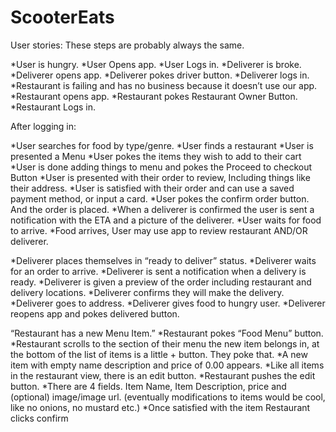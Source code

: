 # ScooterEats

User stories: These steps are probably always the same.

*User is hungry. 
*User Opens app.
*User Logs in.
*Deliverer is broke.
*Deliverer opens app.
*Deliverer pokes driver button.
*Deliverer logs in.
*Restaurant is failing and has no business because it doesn’t use our app.
*Restaurant opens app.
*Restaurant pokes Restaurant Owner Button.
*Restaurant Logs in.
 
After logging in:

*User searches for food by type/genre. 
*User finds a restaurant
*User is presented a Menu
*User pokes the items they wish to add to their cart
*User is done adding things to menu and pokes the Proceed to checkout Button
*User is presented with their order to review, Including things like their address.
*User is satisfied with their order and can use a saved payment method, or input a card.
*User pokes the confirm order button. And the order is placed.
*When a deliverer is confirmed the user is sent a notification with the ETA and a picture of the deliverer.
*User waits for food to arrive.
*Food arrives, User may use app to review restaurant AND/OR deliverer.

*Deliverer places themselves in “ready to deliver” status. 
*Deliverer waits for an order to arrive.
*Deliverer is sent a notification when a delivery is ready. 
*Deliverer is given a preview of the order including restaurant and delivery locations. 
*Deliverer confirms they will make the delivery.
*Deliverer goes to address.
*Deliverer gives food to hungry user.
*Deliverer reopens app and pokes delivered button.

“Restaurant has a new Menu Item.”
*Restaurant pokes “Food Menu” button. 
*Restaurant scrolls to the section of their menu the new item belongs in, at the bottom of the list of items is a little + button. They poke that.
*A new item with empty name description and price of 0.00 appears. 
*Like all items in the restaurant view, there is an edit button. 
*Restaurant pushes the edit button. 
*There are 4 fields. Item Name, Item Description, price and (optional) image/image url. (eventually modifications to items would be cool, like no onions, no mustard etc.)
*Once satisfied with the item Restaurant clicks confirm





